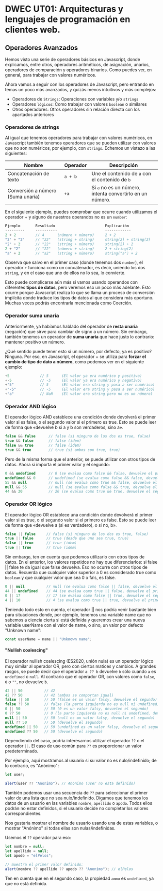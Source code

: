 # DWEC UT01: Arquitecturas y lenguajes de programación en clientes web.

## Operadores Avanzados

Hemos visto una serie de operadores básicos en Javascript, donde explicamos, entre otros, operadores aritméticos, de asignación, unarios, operadores de comparación y operadores binarios. Como puedes ver, en general, para trabajar con valores numéricos.

Ahora vamos a seguir con los operadores de Javascript, pero entrando en temas un poco más avanzados, y quizás menos intuitivos y más complejos:

* Operadores de `Strings`: Operaciones con variables y/o `strings`
* Operadores `lógicos`: Como trabajar con valores `boolean` o similares
* Otros operadores: Otros operadores sin relación directa con los apartados anteriores


### Operadores de strings
Al igual que tenemos operadores para trabajar con valores numéricos, en Javascript también tenemos operadores que se pueden utilizar con valores que no son numéricos, por ejemplo, con `strings`. Echemos un vistazo a las siguientes:

| Nombre | Operador | Descripción |
|----------|----------|-----------|
| Concatenación de texto | `a + b` | Une el contenido de `a` con el contenido de `b` |
| Conversión a número (Suma unaria) | `+a` | Si `a` no es un número, intenta convertirlo en un número. |

En el siguiente ejemplo, puedes comprobar que ocurre cuando utilizamos el operador + y alguno de nuestros operandos no es un `number`:

```js
Ejemplo       Resultado                       Explicación
---------     ----------                      ------------
2 + 2         // 4      (número + número)     2 + 2
"2" + "2"     // "22"   (string + string)     string(2) + string(2)
"2" + 2       // "22"   (string + número)     string(2) + 2
2 + "2"       // "22"   (número + string)     2 + string(2)
"a" + 2       // "a2"   (string + número)     string("a") + 2
```

Observa que salvo en el primer caso (donde tenemos dos `number`), el operador `+` funciona como un concatenador, es decir, uniendo los dos `string`, y en el caso que uno de ellos no lo sea, lo convierte.

Esto puede complicarse aún más si vamos usando operandos con diferentes **tipos de datos**, pero veremos eso un poco más adelante. Esto ocurre porque Javascript realiza lo que se llama un proceso de conversión implícita donde traduce los tipos de datos al que considera más oportuno. Muchas veces podrás encontrarla mencionada como Coerción.

### Operador suma unaria
Anteriormente, ya habíamos hablado del operador de **resta unaria** (negación) que sirve para cambiar de signo a un número. Sin embargo, también tenemos un operador de **suma unaria** que hace justo lo contrario: mantener positivo un número.

¿Qué sentido puede tener esto si un número, por defecto, ya es positivo? Ninguna. Por eso, en Javascript, el operador + se utiliza para **forzar el cambio de tipo de dato a número**, como podemos ver en el siguiente ejemplo:

```js
+5              // 5      (El valor ya era numérico y positivo)
+-5             // -5     (El valor ya era numérico y negativo)
+"5"            // 5      (El valor era string y pasa a ser numérico)
+"-5"           // -5     (El valor era string y pasa a ser numérico)
+"a"            // NaN    (El valor era string pero no es un número)
```

### Operador AND lógico
El operador lógico AND establece una condición donde devolverá el primer valor si es false, o el segundo valor si el primero es true. Esto se puede leer de forma que «devuelve b si a y b son verdaderos, sino a».
```js
false && false      // false (si ninguno de los dos es true, false)
true && false       // false (idem)
false && true       // false (idem)
true && true        // true (si ambos son true, true)
```

Pero de la misma forma que el anterior, se puede utilizar con otros tipos de datos. Ahora si importa el primer valor y el segundo:

```js
0 && undefined      // 0 (se evalua como false && false, devuelve el primero)
undefined && 0      // undefined (se evalua como false && false, devuelve el primero)
55 && null          // null (se evalua como true && false, devuelve el segundo)
null && 55          // null (se evalua como false && true, devuelve el primero)
44 && 20            // 20 (se evalua como true && true, devuelve el segundo)
```

### Operador OR lógico
El operador lógico OR establece una condición donde devolverá el primer valor si es true, o el segundo valor si el primero es false. Esto se puede leer de forma que «devuelve a (si es verdadero), o si no, b».

```js
false || false     // false (si ninguno de los dos es true, false)
true || false      // true (desde que uno sea true, true)
false || true      // true (idem)
true || true       // true (idem)
```

Sin embargo, ten en cuenta que podemos utilizarlo con otros tipos de datos. En el anterior, los valores repetidos no hay que diferenciarlos: si false || false te da igual que false devuelva. Eso no ocurre con otros tipos de datos. Recuerda que cualquier valor superior a 0 es considerado true como `boolean` y que cualquier valor que sea 0 o fals, es false.

```js
0 || null          // null (se evalua como false || false, devuelve el segundo)
44 || undefined    // 44 (se evalua como true || false, devuelve el primero)
0 || 17            // 17 (se evalua como false || true, devuelve el segundo)
4 || 10            // 4 (se evalua como true || true, devuelve el primero)
```

Teniendo todo esto en cuenta, el operador || nos podría venir bastante bien para situaciones donde, por ejemplo, tenemos una variable name que no sabemos a ciencia cierta si está definida y queremos crear una nueva variable userName con el valor de name, o sino, un valor por defecto "Unknown name":

```js
const userName = name || "Unknown name";
```
#### "Nullish coalescing"

El operador nullish coalescing (ES2020, unión nula) es un operador lógico muy similar al operador OR, pero con ciertos matices y cambios. A grandes rasgos, se puede decir que el operador `a ?? b` devuelve `b` sólo cuando `a` es `undefined` o `null`. Al contrario que el operador OR, con valores como `false`, `0` o `""`, no devuelve `b`.

```js
42 || 50          // 42
42 ?? 50          // 42 (ambos se comportan igual)
false || 50       // 50 (false es un valor falsy, devuelve el segundo)
false ?? 50       // false (la parte izquierda no es null ni undefined, devuelve el primero)
0 || 50           // 50 (0 es un valor falsy, devuelve el segundo)
0 ?? 50           // 0 (la parte izquierda no es null ni undefined, devuelve el primero)
null || 50        // 50 (null es un valor falsy, devuelve el segundo)
null ?? 50        // 50 (devuelve el segundo)
undefined || 50   // 50 (undefined es un valor falsy, devuelve el segundo)
undefined ?? 50   // 50 (devuelve el segundo)
```

Dependiendo del caso, podría interesarnos utilizar el operador `??` o el operador `||`. El caso de uso común para `??` es proporcionar un valor predeterminado.

Por ejemplo, aquí mostramos al usuario si su valor no es nulo/indefinido; de lo contrario, es "Anónimo":

```js
let user;

alert(user ?? "Anonimo"); // Anonimo (user no esta definido)
```

También podemos usar una secuencia de `??` para seleccionar el primer valor de una lista que no sea nulo/indefinido. Digamos que tenemos los datos de un usuario en las variables `nombre`, `apellido` o `apodo`. Todos ellos podrán no estar definidos, si el usuario decide no completar los valores correspondientes.

Nos gustaría mostrar el nombre de usuario usando una de estas variables, o mostrar "Anónimo" si todas ellas son nulas/indefinidas.

Usemos el `??` operador para eso:

```js
let nombre = null;
let apellido = null;
let apodo = "elPelos";

// muestra el primer valor definido:
alert(nombre ?? apellido ?? apodo ?? "Anonimo"); // elPelos
```

Ten en cuenta que en el segundo caso, la propiedad `ammo` es `undefined`, ya que no está definida.